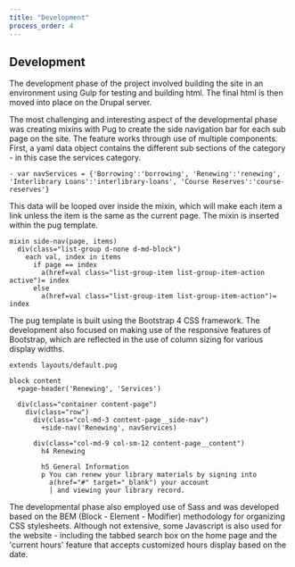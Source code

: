 ```yaml
---
title: "Development"
process_order: 4
---
```

## Development

The development phase of the project involved building the site in an environment using Gulp for testing and building html. The final html is then moved into place on the Drupal server.

The most challenging and interesting aspect of the developmental phase was creating mixins with Pug to create the side navigation bar for each sub page on the site. The feature works through use of multiple components. First, a yaml data object contains the different sub sections of the category - in this case the services category.

```jade
- var navServices = {'Borrowing':'borrowing', 'Renewing':'renewing', 'Interlibrary Loans':'interlibrary-loans', 'Course Reserves':'course-reserves'}
```

This data will be looped over inside the mixin, which will make each item a link unless the item is the same as the current page. The mixin is inserted within the pug template.

```jade
mixin side-nav(page, items)
  div(class="list-group d-none d-md-block")
    each val, index in items
      if page == index
        a(href=val class="list-group-item list-group-item-action active")= index
      else
        a(href=val class="list-group-item list-group-item-action")= index
```

The pug template is built using the Bootstrap 4 CSS framework. The development also focused on making use of the responsive features of Bootstrap, which are reflected in the use of column sizing for various display widths.

```jade
extends layouts/default.pug

block content
  +page-header('Renewing', 'Services')

  div(class="container content-page")
    div(class="row")
      div(class="col-md-3 content-page__side-nav")        
        +side-nav('Renewing', navServices)

      div(class="col-md-9 col-sm-12 content-page__content")
        h4 Renewing

        h5 General Information
        p You can renew your library materials by signing into 
          a(href="#" target="_blank") your account 
          | and viewing your library record.
```

The developmental phase also employed use of Sass and was developed based on the BEM (Block - Element - Modifier) methodology for organizing CSS stylesheets. Although not extensive, some Javascript is also used for the website - including the tabbed search box on the home page and the 'current hours' feature that accepts customized hours display based on the date.